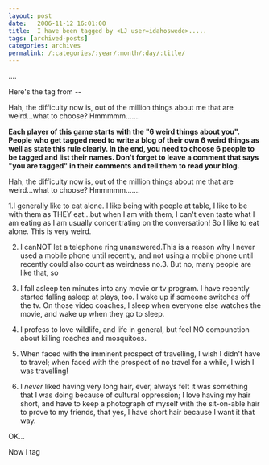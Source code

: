 ```yaml
---
layout: post
date:	2006-11-12 16:01:00
title:  I have been tagged by <LJ user=idahoswede>.....
tags: [archived-posts]
categories: archives
permalink: /:categories/:year/:month/:day/:title/
---
```

....

Here's the tag from <lj user="idahoswede">--

Hah, the difficulty now is, out of the million things about me that are weird...what to choose? Hmmmmm.......


<STRONG>Each player of this game starts with the "6 weird things about you". People who get tagged need to write a blog of their own 6 weird things as well as state this rule clearly. In the end, you need to choose 6 people to be tagged and list their names. Don't forget to leave a comment that says "you are tagged" in their comments and tell them to read your blog.


</STRONG>Hah, the difficulty now is, out of the million things about me that are weird...what to choose? Hmmmmm.......

1.I generally like to eat alone. I like being with people at table, I like to be with them as THEY eat...but when I am with them, I can't even taste what I am eating as I am usually concentrating on the conversation! So I like to eat alone. This is very weird.

2. I canNOT let a telephone ring unanswered.This is a reason why I never used a mobile phone until recently,&nbsp;and&nbsp;not using a mobile phone&nbsp;until recently&nbsp;could also count as weirdness no.3. But no, many people are like that, so

3. I fall asleep ten minutes into any movie or tv program. I have recently started falling asleep at plays, too.&nbsp;I wake up if someone switches off the tv. On those video coaches, I sleep when everyone else watches the movie, and wake up when they go to sleep.

4. I profess to love wildlife, and life in general,&nbsp;but feel NO compunction about killing roaches and mosquitoes.

5. When faced with the imminent prospect of travelling, I wish I didn't have to travel; when faced with the prospect of no travel for a while, I wish I was travelling!

6. I *never* liked having very&nbsp;long hair, ever, always felt it was something that I was doing because of cultural oppression; I love having my hair short, and have to keep a photograph of myself with the sit-on-able hair to prove to my friends, that yes, I have short hair because I want it that way.

OK...

Now I tag

<lj user="asakiyume">

<lj user="sainath">

<lj user="itsalouwelylife">

<lj user="prashanthks">

<lj user="wondernoon">

<lj user="amoghavarsha">
